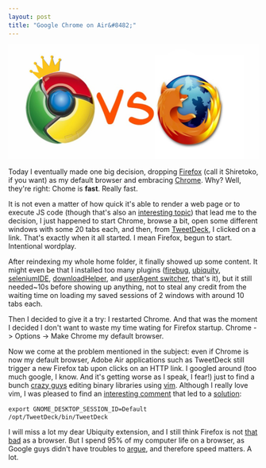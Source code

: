 ```yaml
---
layout: post
title: "Google Chrome on Air&#8482;"
---
```

<img class="size-full wp-image-210 aligncenter" title="chrome-ff" src="/img/post/chrome-ff.png" alt="Chrome VS Firefox" width="549" height="230" />

Today I eventually made one big decision, dropping <a href="http://www.mozilla-europe.org/en/firefox/">Firefox</a> (call it Shiretoko, if you want) as my default browser and embracing <a href="http://www.google.com/chrome">Chrome</a>. Why? Well, they're right: Chome is <strong>fast</strong>. Really fast.

It is not even a matter of how quick it's able to render a web page or to execute JS code (though that's also an <a href="http://code.google.com/p/v8/">interesting topic</a>) that lead me to the decision, I just happened to start Chrome, browse a bit, open some different windows with some 20 tabs each, and then, from <a href="http://www.tweetdeck.com/beta/">TweetDeck</a>, I clicked on a link. That's exactly when it all started. I mean Firefox, begun to start. Intentional wordplay.

After reindexing my whole home folder, it finally showed up some content. It might even be that I installed too many plugins (<a href="https://addons.mozilla.org/en-US/firefox/addon/1843">firebug</a>, <a href="https://addons.mozilla.org/en-US/firefox/addon/9527">ubiquity</a>, <a href="https://addons.mozilla.org/en-US/firefox/addon/2079">seleniumIDE</a>, <a href="https://addons.mozilla.org/en-US/firefox/addon/3006">downloadHelper</a>, and <a href="https://addons.mozilla.org/en-US/firefox/addon/59">userAgent switcher</a>, that's it), but it still needed~10s before showing up anything, not to steal any credit from the waiting time on loading my saved sessions of 2 windows with around 10 tabs each.

Then I decided to give it a try: I restarted Chrome. And that was the moment I decided I don't want to waste my time wating for Firefox startup. Chrome -&gt; Options -&gt; Make Chrome my default browser.

Now we come at the problem mentioned in the subject: even if Chrome is now my default browser, Adobe Air applications such as TweetDeck still trigger a new Firefox tab upon clicks on an HTTP link. I googled around (too much google, I know. And it's getting worse as I speak, I fear!) just to find a bunch <a href="http://blog.andreaolivato.net/open-source/change-adobe-air-apps-default-browser.html">crazy guys</a> editing binary libraries using <a href="http://www.vim.org/">vim</a>. Although I really love vim, I was pleased to find an <a href="http://blog.andreaolivato.net/open-source/change-adobe-air-apps-default-browser.html#comment-13651946">interesting comment</a> that led to a <a href="http://www.roytanck.com/2009/08/26/getting-adobe-air-to-use-the-default-browser-under-ubuntu/">solution</a>:

    export GNOME_DESKTOP_SESSION_ID=Default
    /opt/TweetDeck/bin/TweetDeck

I will miss a lot my dear Ubiquity extension, and I still think Firefox is not <a href="http://www.microsoft.com/windows/Internet-explorer/default.aspx">that bad</a> as a browser. But I spend 95% of my computer life on a browser, as Google guys didn't have troubles to <a href="http://googleblog.blogspot.com/2009/07/introducing-google-chrome-os.html">argue</a>, and therefore speed matters. A lot.
